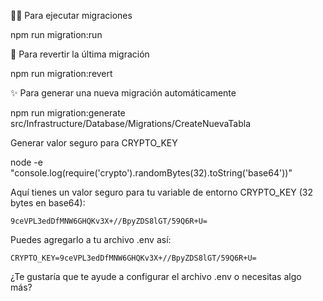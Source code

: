 🏃‍♂️ Para ejecutar migraciones

npm run migration:run

🔄 Para revertir la última migración

npm run migration:revert


✨ Para generar una nueva migración automáticamente

npm run migration:generate src/Infrastructure/Database/Migrations/CreateNuevaTabla

Generar valor seguro para CRYPTO_KEY

node -e "console.log(require('crypto').randomBytes(32).toString('base64'))"

Aquí tienes un valor seguro para tu variable de entorno CRYPTO_KEY (32 bytes en base64):

```
9ceVPL3edDfMNW6GHQKv3X+//BpyZDS8lGT/59Q6R+U=
```

Puedes agregarlo a tu archivo .env así:
```
CRYPTO_KEY=9ceVPL3edDfMNW6GHQKv3X+//BpyZDS8lGT/59Q6R+U=
```

¿Te gustaría que te ayude a configurar el archivo .env o necesitas algo más?
